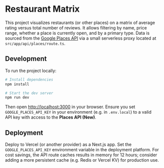 # Restaurant Matrix

This project visualizes restaurants (or other places) on a matrix of average rating versus total number of reviews. It allows filtering by name, price range, whether a place is currently open, and by a primary type. Data is sourced from the [Google Places API](https://developers.google.com/maps/documentation/places) via a small serverless proxy located at `src/app/api/places/route.ts`.

## Development

To run the project locally:

```bash
# Install dependencies
npm install

# Start the dev server
npm run dev
```

Then open <http://localhost:3000> in your browser. Ensure you set `GOOGLE_PLACES_API_KEY` in your environment (e.g. in `.env.local`) to a valid API key with access to the **Places API (New)**.

## Deployment

Deploy to Vercel (or another provider) as a Next.js app. Set the `GOOGLE_PLACES_API_KEY` environment variable in the deployment platform. For cost savings, the API route caches results in memory for 12 hours; consider adding a more persistent cache (e.g. Redis or Vercel KV) for production use.